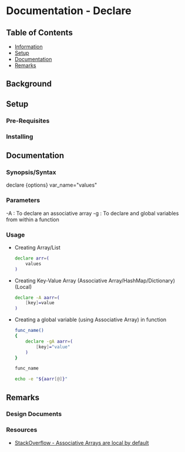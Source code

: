 # Documentation - Declare

## Table of Contents
* [Information](#information)
* [Setup](#setup)
* [Documentation](#documentation)
* [Remarks](#remarks)

## Background

## Setup

### Pre-Requisites

### Installing

## Documentation

### Synopsis/Syntax

declare {options} var_name="values"

### Parameters

-A : To declare an associative array
-g : To declare and global variables from within a function

### Usage

- Creating Array/List
	```sh
	declare arr=(
		values
	)
	```

- Creating Key-Value Array (Associative Array/HashMap/Dictionary) (Local)
	```sh
	declare -A aarr=(
		[key]=value
	)
	```

- Creating a global variable (using Associative Array) in function
	```sh
	func_name()
	{
		declare -gA aarr=(
			[key]="value"
		)
	}

	func_name

	echo -e "${aarr[@]}"
	```

## Remarks

### Design Documents



### Resources
+ [StackOverflow - Associative Arrays are local by default](https://stackoverflow.com/questions/10806357/associative-arrays-are-local-by-default)

